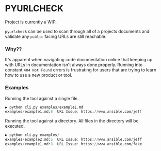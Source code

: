 # PYURLCHECK

Project is currently a WIP.

`pyurlcheck` can be used to scan through all of a projects documents and validate any `public` facing URLs are still reachable.

### Why??
It's apparent when navigating code documentation online that keeping up with URLs in documentation isn't always done properly.  Running into constant `404 Not Found` errors is frustrating for users that are trying to learn how to use a new product or tool.

### Examples
Running the tool against a single file.
```python
▶ python cli.py examples/example1.md                          
examples/example1.md:8  URL Issue: https://www.ansible.com/jeff
```

Running the tool against a directory.  All files in the directory will be executed.
```python
▶ python cli.py examples/           
examples/example2.md:6  URL Issue: https://www.ansible.com/jeff
examples/example1.md:8  URL Issue: https://www.ansible.com/fake
```
